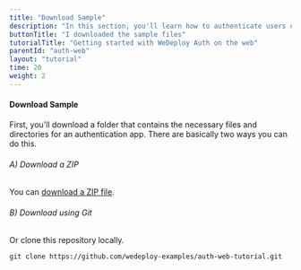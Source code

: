 ```yaml
---
title: "Download Sample"
description: "In this section, you'll learn how to authenticate users on the web using the WeDeploy API Client."
buttonTitle: "I downloaded the sample files"
tutorialTitle: "Getting started with WeDeploy Auth on the web"
parentId: "auth-web"
layout: "tutorial"
time: 20
weight: 2
---
```


#### Download Sample

First, you'll download a folder that contains the necessary files and directories for an authentication app. There are basically two ways you can do this.

###### A) Download a ZIP

You can [download a ZIP file](https://github.com/wedeploy-examples/auth-web-tutorial/archive/master.zip).

###### B) Download using Git

Or clone this repository locally.

```xml
git clone https://github.com/wedeploy-examples/auth-web-tutorial.git
```
